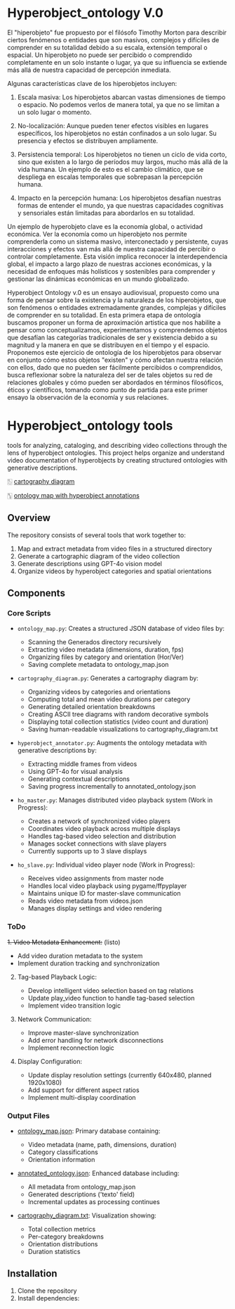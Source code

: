 # Hyperobject_ontology V.0 

El "hiperobjeto" fue propuesto por el filósofo Timothy Morton para describir ciertos fenómenos o entidades que son masivos, complejos y difíciles de comprender en su totalidad debido a su escala, extensión temporal o espacial. Un hiperobjeto no puede ser percibido o comprendido completamente en un solo instante o lugar, ya que su influencia se extiende más allá de nuestra capacidad de percepción inmediata.

Algunas características clave de los hiperobjetos incluyen:

1. Escala masiva: Los hiperobjetos abarcan vastas dimensiones de tiempo o espacio. No podemos verlos de manera total, ya que no se limitan a un solo lugar o momento.

2. No-localización: Aunque pueden tener efectos visibles en lugares específicos, los hiperobjetos no están confinados a un solo lugar. Su presencia y efectos se distribuyen ampliamente.

3. Persistencia temporal: Los hiperobjetos no tienen un ciclo de vida corto, sino que existen a lo largo de períodos muy largos, mucho más allá de la vida humana. Un ejemplo de esto es el cambio climático, que se despliega en escalas temporales que sobrepasan la percepción humana.

4. Impacto en la percepción humana: Los hiperobjetos desafían nuestras formas de entender el mundo, ya que nuestras capacidades cognitivas y sensoriales están limitadas para abordarlos en su totalidad.

Un ejemplo de hyperobjeto clave es la economía global, o actividad económica. Ver la economía como un hiperobjeto nos permite comprenderla como un sistema masivo, interconectado y persistente, cuyas interacciones y efectos van más allá de nuestra capacidad de percibir o controlar completamente. Esta visión implica reconocer la interdependencia global, el impacto a largo plazo de nuestras acciones económicas, y la necesidad de enfoques más holísticos y sostenibles para comprender y gestionar las dinámicas económicas en un mundo globalizado.

Hyperobject Ontology v.0  es un ensayo audiovisual, propuesto como una forma de pensar sobre la existencia y la naturaleza de los hiperobjetos, que son fenómenos o entidades extremadamente grandes, complejas y difíciles de comprender en su totalidad. En esta primera etapa de ontología buscamos proponer un forma de aproximación artistica que nos habilite a pensar como conceptualizamos, experimentamos y comprendemos objetos que desafían las categorías tradicionales de ser y existencia debido a su magnitud y la manera en que se distribuyen en el tiempo y el espacio.
Proponemos este ejercicio de ontología de los hiperobjetos para observar en conjunto cómo estos objetos "existen" y cómo afectan nuestra relación con ellos, dado que no pueden ser fácilmente percibidos o comprendidos, busca reflexionar sobre la naturaleza del ser de tales objetos su red de relaciones globales  y cómo pueden ser abordados en términos filosóficos, éticos y científicos, tomando como punto de partida para este primer ensayo la observación de la economía y sus relaciones. 



# Hyperobject_ontology tools 


tools for analyzing, cataloging, and describing video collections through the lens of hyperobject ontologies. This project helps organize and understand video documentation of hyperobjects by creating structured ontologies with generative descriptions.


🀨 [cartography diagram](cartography_diagram.txt)

🀦 [ontology map with hyperobject annotations](annotated_ontology.json)

## Overview

The repository consists of several tools that work together to:
1. Map and extract metadata from video files in a structured directory
2. Generate a cartographic diagram of the video collection
3. Generate descriptions using GPT-4o vision model
4. Organize videos by hyperobject categories and spatial orientations

## Components

### Core Scripts

- `ontology_map.py`: Creates a structured JSON database of video files by:
  - Scanning the Generados directory recursively
  - Extracting video metadata (dimensions, duration, fps)
  - Organizing files by category and orientation (Hor/Ver)
  - Saving complete metadata to ontology_map.json

- `cartography_diagram.py`: Generates a cartography diagram by:
  - Organizing videos by categories and orientations
  - Computing total and mean video durations per category
  - Generating detailed orientation breakdowns
  - Creating ASCII tree diagrams with random decorative symbols
  - Displaying total collection statistics (video count and duration)
  - Saving human-readable visualizations to cartography_diagram.txt

- `hyperobject_annotator.py`: Augments the ontology metadata with generative descriptions by:
  - Extracting middle frames from videos
  - Using GPT-4o for visual analysis
  - Generating contextual descriptions
  - Saving progress incrementally to annotated_ontology.json

- `ho_master.py`: Manages distributed video playback system (Work in Progress):
  - Creates a network of synchronized video players
  - Coordinates video playback across multiple displays
  - Handles tag-based video selection and distribution
  - Manages socket connections with slave players
  - Currently supports up to 3 slave displays

- `ho_slave.py`: Individual video player node (Work in Progress):
  - Receives video assignments from master node
  - Handles local video playback using pygame/ffpyplayer
  - Maintains unique ID for master-slave communication
  - Reads video metadata from videos.json
  - Manages display settings and video rendering

### ToDo

~~1. Video Metadata Enhancement:~~ (listo)
   - Add video duration metadata to the system
   - Implement duration tracking and synchronization

2. Tag-based Playback Logic:
   - Develop intelligent video selection based on tag relations
   - Update play_video function to handle tag-based selection
   - Implement video transition logic

3. Network Communication:
   - Improve master-slave synchronization
   - Add error handling for network disconnections
   - Implement reconnection logic

4. Display Configuration:
   - Update display resolution settings (currently 640x480, planned 1920x1080)
   - Add support for different aspect ratios
   - Implement multi-display coordination

### Output Files

- [ontology_map.json](ontology_map.json): Primary database containing:
  - Video metadata (name, path, dimensions, duration)
  - Category classifications
  - Orientation information

- [annotated_ontology.json](annotated_ontology.json): Enhanced database including:
  - All metadata from ontology_map.json
  - Generated descriptions ('texto' field)
  - Incremental updates as processing continues

- [cartography_diagram.txt](cartography_diagram.txt):  Visualization showing:
  - Total collection metrics
  - Per-category breakdowns
  - Orientation distributions
  - Duration statistics

## Installation

1. Clone the repository
2. Install dependencies:

